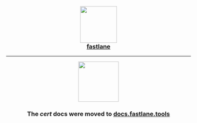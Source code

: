 <h3 align="center">
  <a href="https://docs.fastlane.tools/actions/cert">
    <img src="https://raw.githubusercontent.com/fastlane/fastlane/master/fastlane/assets/fastlane.png" width="100" />
    <br />
    fastlane
  </a>
</h3>

------

<p align="center">
  <a href="https://docs.fastlane.tools/actions/cert">
    <img src="https://raw.githubusercontent.com/fastlane/fastlane/master/deliver/assets/cert.png" height="110">
  </a>
</p>

<h3 align="center">The <i>cert</i> docs were moved to <a href='https://docs.fastlane.tools/actions/cert'>docs.fastlane.tools</a></h3>
